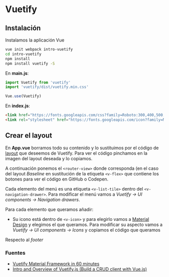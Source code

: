 # Vuetify

## Instalación
Instalamos la aplicación Vue 
```bash
vue init webpack intro-vuetify
cd intro-vuetify
npm install
npm install vuetify -S
```

En **main.js**:
```javascript
import Vuetify from 'vuetify'
import 'vuetify/dist/vuetify.min.css'

Vue.use(Vuetify)
```

En **index.js**:
```html
<link href="https://fonts.googleapis.com/css?family=Roboto:300,400,500,700Material+Icons" rel="stylesheet">
<link rel="stylesheet" href="https://fonts.googleapis.com/icon?family=Material+Icons">
```

## Crear el layout
En **App.vue** borramos todo su contenido y lo sustituimos por el código de [layout](https://vuetifyjs.com/en/layout/pre-defined) que deseemos de Vuetify. Para ver el código pinchamos en la imagen del layout deseada y lo copiamos.

A continuación ponemos el `<router-view>` donde corresponda (en el caso del layout _Baseline_ en sustitución de la etiqueta `<v-flex>` que contiene los botones para ver el código en GitHub o Codepen.

Cada elemento del menú es una etiqueta `<v-list-tile>` dentro del `<v-navigation-drawer>`. Para modificar el menú vamos a _Vuetify -> UI components -> Navigation drawers_.

Para cada elemento que queramos añadir:
* Su icono está dentro de `<v-icon>` y para elegirlo vamos a [Material Design](https://material.io/tools/icons/?style=baseline) y elegimos el que queramos. Para modificar su aspecto vamos a _Vuetify -> UI components -> Icons_ y copiamos el código que queramos


Respecto al _footer_ 


### Fuentes
* [Vuetify Material Framework in 60 minutes](https://www.youtube.com/watch?v=GeUhmMJUFZQ)
* [Intro and Overview of Vuetify.js (Build a CRUD client with Vue.js)](https://www.youtube.com/watch?v=5GfpGaHKfyo)
